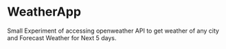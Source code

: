 # WeatherApp
Small Experiment of accessing openweather API to get weather of any city and Forecast Weather for Next 5 days.

![]()
